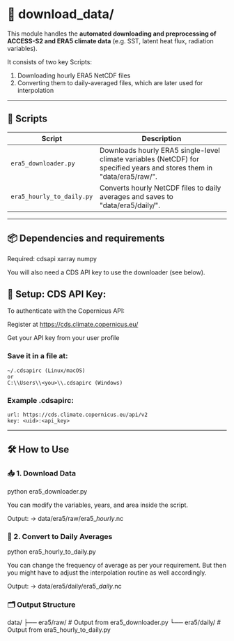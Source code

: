 # 📁 download_data/

This module handles the **automated downloading and preprocessing of ACCESS-S2 and ERA5 climate data** (e.g. SST, latent heat flux, radiation variables).

It consists of two key Scripts:
1. Downloading hourly ERA5 NetCDF files
2. Converting them to daily-averaged files, which are later used for interpolation

---

## 🧩 Scripts

| Script | Description |
|--------|-------------|
| `era5_downloader.py` | Downloads hourly ERA5 single-level climate variables (NetCDF) for specified years and stores them in "data/era5/raw/". |
| `era5_hourly_to_daily.py` | Converts hourly NetCDF files to daily averages and saves to "data/era5/daily/". |

---

## 📦 Dependencies and requirements

Required:
cdsapi
xarray
numpy

You will also need a CDS API key to use the downloader (see below).

## 🔐 Setup: CDS API Key:
To authenticate with the Copernicus API:

Register at https://cds.climate.copernicus.eu/

Get your API key from your user profile

### Save it in a file at:
	~/.cdsapirc (Linux/macOS)
	or
	C:\\Users\\<you>\\.cdsapirc (Windows)

### Example .cdsapirc:
	url: https://cds.climate.copernicus.eu/api/v2
	key: <uid>:<api_key>

---

## 🛠️ How to Use

### 📥 1. Download Data

python era5_downloader.py

You can modify the variables, years, and area inside the script.

Output:
→ data/era5/raw/era5_<variable>_hourly_<year>.nc

### 📆 2. Convert to Daily Averages

python era5_hourly_to_daily.py

You can change the frequency of average as per your requirement. But then you might have to adjust the interpolation routine as well accordingly. 

Output:
→ data/era5/daily/era5_<variable>_daily_<year>.nc

### 🗂️ Output Structure

data/
├── era5/raw/        # Output from era5_downloader.py
└── era5/daily/      # Output from era5_hourly_to_daily.py




